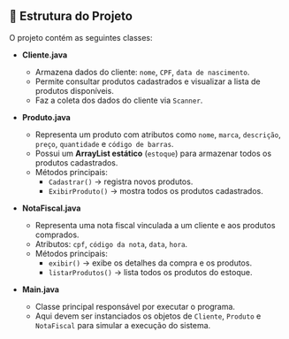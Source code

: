 ## 📂 Estrutura do Projeto

O projeto contém as seguintes classes:

- **Cliente.java**
  - Armazena dados do cliente: `nome`, `CPF`, `data de nascimento`.
  - Permite consultar produtos cadastrados e visualizar a lista de produtos disponíveis.
  - Faz a coleta dos dados do cliente via `Scanner`.

- **Produto.java**
  - Representa um produto com atributos como `nome`, `marca`, `descrição`, `preço`, `quantidade` e `código de barras`.
  - Possui um **ArrayList estático** (`estoque`) para armazenar todos os produtos cadastrados.
  - Métodos principais:
    - `Cadastrar()` → registra novos produtos.
    - `ExibirProduto()` → mostra todos os produtos cadastrados.

- **NotaFiscal.java**
  - Representa uma nota fiscal vinculada a um cliente e aos produtos comprados.
  - Atributos: `cpf`, `código da nota`, `data`, `hora`.
  - Métodos principais:
    - `exibir()` → exibe os detalhes da compra e os produtos.
    - `listarProdutos()` → lista todos os produtos do estoque.

- **Main.java**
  - Classe principal responsável por executar o programa.
  - Aqui devem ser instanciados os objetos de `Cliente`, `Produto` e `NotaFiscal` para simular a execução do sistema.

